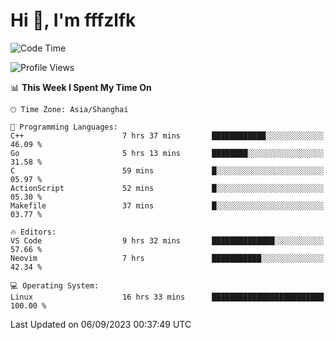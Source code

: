 # Hi 👋, I'm fffzlfk

<!--START_SECTION:waka-->
![Code Time](http://img.shields.io/badge/Code%20Time-393%20hrs%2025%20mins-blue)

![Profile Views](http://img.shields.io/badge/Profile%20Views-0-blue)

📊 **This Week I Spent My Time On** 

```text
🕑︎ Time Zone: Asia/Shanghai

💬 Programming Languages: 
C++                      7 hrs 37 mins       ████████████░░░░░░░░░░░░░   46.09 % 
Go                       5 hrs 13 mins       ████████░░░░░░░░░░░░░░░░░   31.58 % 
C                        59 mins             █░░░░░░░░░░░░░░░░░░░░░░░░   05.97 % 
ActionScript             52 mins             █░░░░░░░░░░░░░░░░░░░░░░░░   05.30 % 
Makefile                 37 mins             █░░░░░░░░░░░░░░░░░░░░░░░░   03.77 % 

🔥 Editors: 
VS Code                  9 hrs 32 mins       ██████████████░░░░░░░░░░░   57.66 % 
Neovim                   7 hrs               ███████████░░░░░░░░░░░░░░   42.34 % 

💻 Operating System: 
Linux                    16 hrs 33 mins      █████████████████████████   100.00 % 
```


 Last Updated on 06/09/2023 00:37:49 UTC
<!--END_SECTION:waka-->
